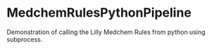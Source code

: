 # MedchemRulesPythonPipeline
Demonstration of calling the Lilly Medchem Rules from python using subprocess.

